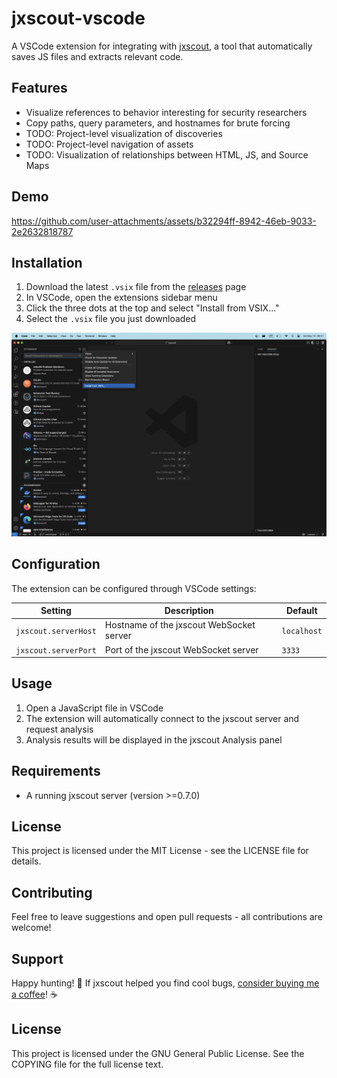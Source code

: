 # jxscout-vscode

A VSCode extension for integrating with [jxscout](https://github.com/khara-bb/jxscout), a tool that automatically saves JS files and extracts relevant code.

## Features

- Visualize references to behavior interesting for security researchers
- Copy paths, query parameters, and hostnames for brute forcing
- TODO: Project-level visualization of discoveries
- TODO: Project-level navigation of assets
- TODO: Visualization of relationships between HTML, JS, and Source Maps

## Demo

https://github.com/user-attachments/assets/b32294ff-8942-46eb-9033-2e2632818787

## Installation

1. Download the latest `.vsix` file from the [releases](https://github.com/khara-bb/jxscout-vscode/releases) page
2. In VSCode, open the extensions sidebar menu
3. Click the three dots at the top and select "Install from VSIX..."
4. Select the `.vsix` file you just downloaded

![install](./docs/install.png)

## Configuration

The extension can be configured through VSCode settings:

| Setting              | Description                              | Default     |
| -------------------- | ---------------------------------------- | ----------- |
| `jxscout.serverHost` | Hostname of the jxscout WebSocket server | `localhost` |
| `jxscout.serverPort` | Port of the jxscout WebSocket server     | `3333`      |

## Usage

1. Open a JavaScript file in VSCode
2. The extension will automatically connect to the jxscout server and request analysis
3. Analysis results will be displayed in the jxscout Analysis panel

## Requirements

- A running jxscout server (version >=0.7.0)

## License

This project is licensed under the MIT License - see the LICENSE file for details.

## Contributing

Feel free to leave suggestions and open pull requests - all contributions are welcome!

## Support

Happy hunting! 🐛 If jxscout helped you find cool bugs, [consider buying me a coffee](https://ko-fi.com/francisconeves97)! ☕

## License

This project is licensed under the GNU General Public License. See the COPYING file for the full license text.
